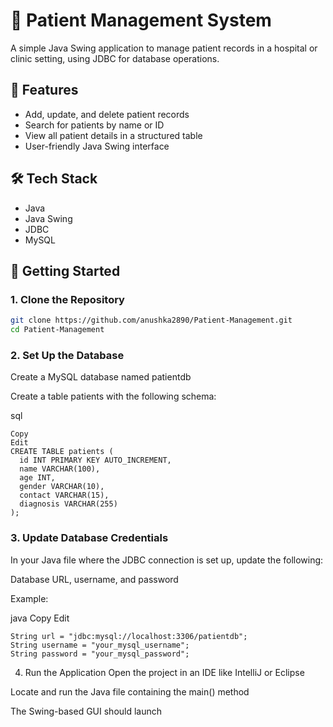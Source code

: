 # 🏥 Patient Management System

A simple Java Swing application to manage patient records in a hospital or clinic setting, using JDBC for database operations.

## 📌 Features

- Add, update, and delete patient records  
- Search for patients by name or ID  
- View all patient details in a structured table  
- User-friendly Java Swing interface

## 🛠 Tech Stack

- Java  
- Java Swing  
- JDBC  
- MySQL  

## 🚀 Getting Started

### 1. Clone the Repository

```bash
git clone https://github.com/anushka2890/Patient-Management.git
cd Patient-Management
```

### 2. Set Up the Database
Create a MySQL database named patientdb

Create a table patients with the following schema:

sql
```
Copy
Edit
CREATE TABLE patients (
  id INT PRIMARY KEY AUTO_INCREMENT,
  name VARCHAR(100),
  age INT,
  gender VARCHAR(10),
  contact VARCHAR(15),
  diagnosis VARCHAR(255)
);
```
### 3. Update Database Credentials
In your Java file where the JDBC connection is set up, update the following:

Database URL, username, and password

Example:

java
Copy
Edit
```
String url = "jdbc:mysql://localhost:3306/patientdb";
String username = "your_mysql_username";
String password = "your_mysql_password";
```
4. Run the Application
Open the project in an IDE like IntelliJ or Eclipse

Locate and run the Java file containing the main() method

The Swing-based GUI should launch
